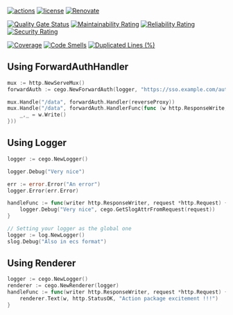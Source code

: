 [![actions](https://img.shields.io/github/actions/workflow/status/cego/go-lib/actions.yml?branch=main)](https://github.com/cego/go-lib/actions)
[![license](https://img.shields.io/github/license/cego/go-lib)](https://npmjs.org/package/gitlab-ci-local)
[![Renovate](https://img.shields.io/badge/renovate-enabled-brightgreen.svg)](https://renovatebot.com)

[![Quality Gate Status](https://sonarcloud.io/api/project_badges/measure?project=cego_go-lib&metric=alert_status)](https://sonarcloud.io/dashboard?id=cego_go-lib)
[![Maintainability Rating](https://sonarcloud.io/api/project_badges/measure?project=cego_go-lib&metric=sqale_rating)](https://sonarcloud.io/dashboard?id=cego_go-lib)
[![Reliability Rating](https://sonarcloud.io/api/project_badges/measure?project=cego_go-lib&metric=reliability_rating)](https://sonarcloud.io/dashboard?id=cego_go-lib)
[![Security Rating](https://sonarcloud.io/api/project_badges/measure?project=cego_go-lib&metric=security_rating)](https://sonarcloud.io/dashboard?id=cego_go-lib)

[![Coverage](https://sonarcloud.io/api/project_badges/measure?project=cego_go-lib&metric=coverage)](https://sonarcloud.io/dashboard?id=cego_go-lib)
[![Code Smells](https://sonarcloud.io/api/project_badges/measure?project=cego_go-lib&metric=code_smells)](https://sonarcloud.io/dashboard?id=cego_go-lib)
[![Duplicated Lines (%)](https://sonarcloud.io/api/project_badges/measure?project=cego_go-lib&metric=duplicated_lines_density)](https://sonarcloud.io/dashboard?id=cego_go-lib)

## Using ForwardAuthHandler

```go
mux := http.NewServeMux()
forwardAuth := cego.NewForwardAuth(logger, "https://sso.example.com/auth", "myservice.example.com")

mux.Handle("/data", forwardAuth.Handler(reverseProxy))
mux.Handle("/data", forwardAuth.HandlerFunc(func (w http.ResponseWrite, req *http.Request) {
	_,_ = w.Write()
}))
```

## Using Logger
```go
logger := cego.NewLogger()

logger.Debug("Very nice")

err := error.Error("An error")
logger.Error(err.Error)

handleFunc := func(writer http.ResponseWriter, request *http.Request) {
    logger.Debug("Very nice", cego.GetSlogAttrFromRequest(request))
}

// Setting your logger as the global one
logger := log.NewLogger()
slog.Debug("Also in ecs format")
```

## Using Renderer
```go
logger := cego.NewLogger()
renderer := cego.NewRenderer(logger)
handleFunc := func(writer http.ResponseWriter, request *http.Request) {
    renderer.Text(w, http.StatusOK, "Action package excitement !!!")
}
```
